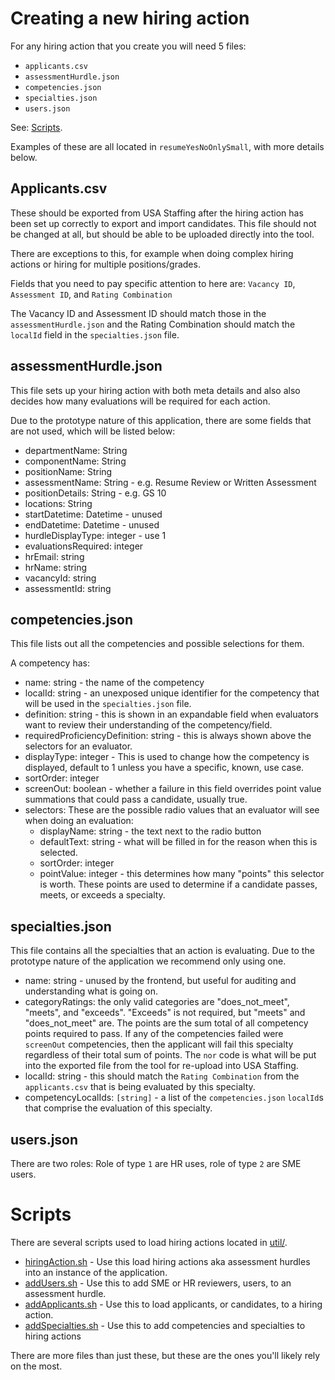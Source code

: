 # Creating a new hiring action

For any hiring action that you create you will need 5 files:

- `applicants.csv`
- `assessmentHurdle.json`
- `competencies.json`
- `specialties.json`
- `users.json`

See: [Scripts](#scripts).

Examples of these are all located in `resumeYesNoOnlySmall`, with more details below.

## Applicants.csv
These should be exported from USA Staffing after the hiring action has been set up correctly to export and import candidates. This file should not be changed at all, but should be able to be uploaded directly into the tool. 

There are exceptions to this, for example when doing complex hiring actions or hiring for multiple positions/grades.

Fields that you need to pay specific attention to here are:
`Vacancy ID`, `Assessment ID`, and `Rating Combination`

The Vacancy ID and Assessment ID should match those in the `assessmentHurdle.json` and the Rating Combination should match the `localId` field in the `specialties.json` file.

## assessmentHurdle.json

This file sets up your hiring action with both meta details and also also decides how many evaluations will be required for each action.

Due to the prototype nature of this application, there are some fields that are not used, which will be listed below:

- departmentName: String
- componentName: String
- positionName: String
- assessmentName: String - e.g. Resume Review or Written Assessment
- positionDetails: String - e.g. GS 10
- locations: String
- startDatetime: Datetime - unused
- endDatetime: Datetime - unused
- hurdleDisplayType: integer - use 1
- evaluationsRequired: integer
- hrEmail: string
- hrName: string
- vacancyId: string
- assessmentId: string

## competencies.json

This file lists out all the competencies and possible selections for them. 

A competency has:
- name: string - the name of the competency
- localId: string - an unexposed unique identifier for the competency that will be used in the `specialties.json` file.
- definition: string -  this is shown in an expandable field when evaluators want to review their understanding of the competency/field.
- requiredProficiencyDefinition: string - this is always shown above the selectors for an evaluator.
- displayType: integer - This is used to change how the competency is displayed, default to 1 unless you have a specific, known, use case.
- sortOrder: integer
- screenOut: boolean - whether a failure in this field overrides point value summations that could pass a candidate, usually true.
- selectors: These are the possible radio values that an evaluator will see when doing an evaluation:
    - displayName: string - the text next to the radio button
    - defaultText: string - what will be filled in for the reason when this is selected.
    - sortOrder: integer
    - pointValue: integer - this determines how many "points" this selector is worth. These points are used to determine if a candidate passes, meets, or exceeds a specialty.

## specialties.json

This file contains all the specialties that an action is evaluating. Due to the prototype nature of the application we recommend only using one.
- name: string - unused by the frontend, but useful for auditing and understanding what is going on.
- categoryRatings: the only valid categories are "does_not_meet", "meets", and "exceeds". "Exceeds" is not required, but "meets" and "does_not_meet" are.  The points are the sum total of all competency points required to pass. If any of the competencies failed were `screenOut` competencies, then the applicant will fail this specialty regardless of their total sum of points. The `nor` code is what will be put into the exported file from the tool for re-upload into USA Staffing.
- localId: string - this should match the `Rating Combination` from the `applicants.csv` that is being evaluated by this specialty.
- competencyLocalIds: `[string]` - a list of the `competencies.json` `localId`s that comprise the evaluation of this specialty.

## users.json

There are two roles: 
Role of type `1` are HR uses, role of type `2` are SME users.

# Scripts

There are several scripts used to load hiring actions located in [util/](util).

- [hiringAction.sh](util/hiringAction.sh) - Use this load hiring actions aka assessment hurdles into an instance of the application.
- [addUsers.sh](util/addUsers.sh) - Use this to add SME or HR reviewers, users, to an assessment hurdle.
- [addApplicants.sh](util/addApplicants.sh) - Use this to load applicants, or candidates, to a hiring action.
- [addSpecialties.sh](util/addSpecialties.sh) - Use this to add competencies and specialties to hiring actions

There are more files than just these, but these are the ones you'll likely rely on the most.
